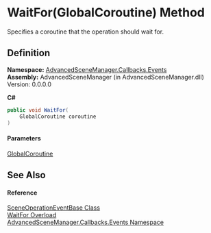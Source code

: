 # WaitFor(GlobalCoroutine) Method

Specifies a coroutine that the operation should wait for.

## Definition

**Namespace:** [AdvancedSceneManager.Callbacks.Events](N_AdvancedSceneManager_Callbacks_Events.md)\
**Assembly:** AdvancedSceneManager (in AdvancedSceneManager.dll) Version: 0.0.0.0

**C#**

```c#
public void WaitFor(
	GlobalCoroutine coroutine
)
```

#### Parameters

&#x20; [GlobalCoroutine](T_AdvancedSceneManager_Utility_GlobalCoroutine.md)&#x20;

## See Also

#### Reference

[SceneOperationEventBase Class](T_AdvancedSceneManager_Callbacks_Events_SceneOperationEventBase.md)\
[WaitFor Overload](Overload_AdvancedSceneManager_Callbacks_Events_SceneOperationEventBase_WaitFor.md)\
[AdvancedSceneManager.Callbacks.Events Namespace](N_AdvancedSceneManager_Callbacks_Events.md)
